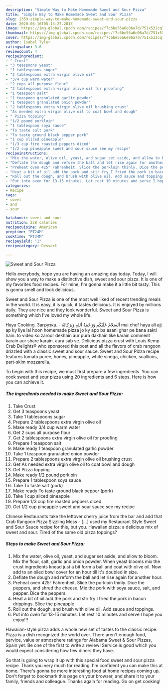 ```yaml
---
description: "Simple Way to Make Homemade Sweet and Sour Pizza"
title: "Simple Way to Make Homemade Sweet and Sour Pizza"
slug: 1359-simple-way-to-make-homemade-sweet-and-sour-pizza
date: 2020-06-16T05:13:27.281Z
image: https://img-global.cpcdn.com/recipes/f7c6be56a6e06a7d/751x532cq70/sweet-and-sour-pizza-recipe-main-photo.jpg
thumbnail: https://img-global.cpcdn.com/recipes/f7c6be56a6e06a7d/751x532cq70/sweet-and-sour-pizza-recipe-main-photo.jpg
cover: https://img-global.cpcdn.com/recipes/f7c6be56a6e06a7d/751x532cq70/sweet-and-sour-pizza-recipe-main-photo.jpg
author: Isabel Tyler
ratingvalue: 3.6
reviewcount: 4
recipeingredient:
- " Crust"
- "3 teaspoons yeast"
- "1 tablespoons sugar"
- "2 tablespoons extra virgin olive oil"
- "3/4 cup warm water"
- "2 cups all purpose flour"
- "2 tablespoons extra virgin olive oil for proofing"
- "1 teaspoon salt"
- "1 teaspoon granulated garlic powder"
- "1 teaspoon granulated onion powder"
- "2 tablespoons extra virgin olive oil brushing crust"
- "As needed extra virgin olive oil to coat bowl and dough"
- " Pizza topping"
- "1/2 pound porkloin"
- "1 tablespoon soya sauce"
- "To taste salt pork"
- "To taste ground black pepper pork"
- "1 cup sliced pineapple"
- "1/3 cup fire roasted peppers diced"
- "1/2 cup pineapple sweet and sour sauce see my recipe"
recipeinstructions:
- "Mix the water, olive oil, yeast, and sugar set aside, and allow to bloom. Mix the flour, salt, garlic and onion powder. When yeast blooms mix the crust ingredients knead just a bit form a ball and coat with olive oil. Now add to an oiled bowl cover for an hour till it&#39;s doubled in size."
- "Deflate the dough and reform the ball and let rise again for another hour."
- "Preheat oven 425° Fahrenheit. Slice the porkloin thinly. Dice the peppers, and shred the cheese. Mix the pork with soya sauce, salt, and pepper. Dice the peppers."
- "Heat a bit of oil add the pork and stir fry I fried the pork in bacon drippings. Slice the pineapple"
- "Roll out the dough, and brush with olive oil. Add sauce and toppings."
- "Put into oven for 13-15 minutes. Let rest 10 minutes and serve I hope you enjoy!!!"
categories:
- Recipe
tags:
- sweet
- and
- sour

katakunci: sweet and sour 
nutrition: 228 calories
recipecuisine: American
preptime: "PT24M"
cooktime: "PT34M"
recipeyield: "1"
recipecategory: Dessert

---
```



![Sweet and Sour Pizza](https://img-global.cpcdn.com/recipes/f7c6be56a6e06a7d/751x532cq70/sweet-and-sour-pizza-recipe-main-photo.jpg)

Hello everybody, hope you are having an amazing day today. Today, I will show you a way to make a distinctive dish, sweet and sour pizza. It is one of my favorites food recipes. For mine, I'm gonna make it a little bit tasty. This is gonna smell and look delicious.

Sweet and Sour Pizza is one of the most well liked of recent trending meals in the world. It is easy, it is quick, it tastes delicious. It is enjoyed by millions daily. They are nice and they look wonderful. Sweet and Sour Pizza is something which I've loved my whole life.

Haya Cooking. Загрузка. - اَلسَلامُ عَلَيْكُم وَرَحْمَةُ اَللهِ وَبَرَكاتُهُ‎ mai chef haya ali ajj ap ky liye lai hoon homemade pizza jo ky app ba asani ghar pe bana sakti hain. to video ko zaroor dekhain aur pura dakhain like karain comment karain aur share karain. aura sab se. Delicious pizza crust with Louis Kemp Crab Delights® who sponsored this post and all the flavors of crab rangoon drizzled with a classic sweet and sour sauce. Sweet and Sour Pizza recipe features tomato puree, honey, pineapple, white vinega, chicken, scallions, part-skim mozzarella.


To begin with this recipe, we must first prepare a few ingredients. You can cook sweet and sour pizza using 20 ingredients and 6 steps. Here is how you can achieve it.

<!--inarticleads1-->

##### The ingredients needed to make Sweet and Sour Pizza:

1. Take  Crust
1. Get 3 teaspoons yeast
1. Take 1 tablespoons sugar
1. Prepare 2 tablespoons extra virgin olive oil
1. Make ready 3/4 cup warm water
1. Get 2 cups all purpose flour
1. Get 2 tablespoons extra virgin olive oil for proofing
1. Prepare 1 teaspoon salt
1. Make ready 1 teaspoon granulated garlic powder
1. Take 1 teaspoon granulated onion powder
1. Prepare 2 tablespoons extra virgin olive oil brushing crust
1. Get As needed extra virgin olive oil to coat bowl and dough
1. Get  Pizza topping
1. Make ready 1/2 pound porkloin
1. Prepare 1 tablespoon soya sauce
1. Take To taste salt (pork)
1. Make ready To taste ground black pepper (pork)
1. Take 1 cup sliced pineapple
1. Prepare 1/3 cup fire roasted peppers diced
1. Get 1/2 cup pineapple sweet and sour sauce see my recipe


Chinese Restaurants take the leftover cherry juice from the bar and add that Crab Rangoon Pizza Sizzling Mess - […] used my Restaurant Style Sweet and Sour Sauce recipe for this, but you. Hawaiian pizza: a delicious mix of sweet and sour. Tired of the same old pizza toppings? 

<!--inarticleads2-->

##### Steps to make Sweet and Sour Pizza:

1. Mix the water, olive oil, yeast, and sugar set aside, and allow to bloom. Mix the flour, salt, garlic and onion powder. When yeast blooms mix the crust ingredients knead just a bit form a ball and coat with olive oil. Now add to an oiled bowl cover for an hour till it&#39;s doubled in size.
1. Deflate the dough and reform the ball and let rise again for another hour.
1. Preheat oven 425° Fahrenheit. Slice the porkloin thinly. Dice the peppers, and shred the cheese. Mix the pork with soya sauce, salt, and pepper. Dice the peppers.
1. Heat a bit of oil add the pork and stir fry I fried the pork in bacon drippings. Slice the pineapple
1. Roll out the dough, and brush with olive oil. Add sauce and toppings.
1. Put into oven for 13-15 minutes. Let rest 10 minutes and serve I hope you enjoy!!!


Hawaiian-style pizza adds a whole new set of tastes to the classic recipe. Pizza is a dish recognized the world over. There aren&#39;t enough food, service, value or atmosphere ratings for Alabama Sweet &amp; Sour Pizzas, Spain yet. Be one of the first to write a review! Service is good which you would expect considering how few diners they have. 

So that is going to wrap it up with this special food sweet and sour pizza recipe. Thank you very much for reading. I'm confident you can make this at home. There's gonna be more interesting food at home recipes coming up. Don't forget to bookmark this page on your browser, and share it to your family, friends and colleague. Thanks again for reading. Go on get cooking!
